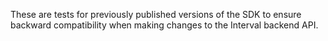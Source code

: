 These are tests for previously published versions of the SDK to ensure
backward compatibility when making changes to the Interval backend API.
